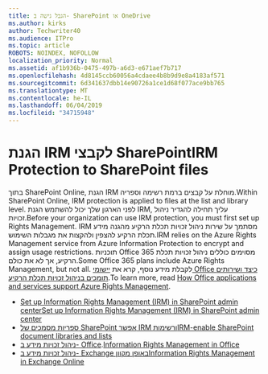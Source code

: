 ```yaml
---
title: הגבל גישה ב- SharePoint או OneDrive
ms.author: kirks
author: Techwriter40
ms.audience: ITPro
ms.topic: article
ROBOTS: NOINDEX, NOFOLLOW
localization_priority: Normal
ms.assetid: af1b936b-0475-497b-a6d3-e671aef7b717
ms.openlocfilehash: 4d8145ccb60056a4cdaee4b8b9d9e8a4183af571
ms.sourcegitcommit: 6d341637dbb14e90726a1ce1d68f077ace9bb765
ms.translationtype: MT
ms.contentlocale: he-IL
ms.lasthandoff: 06/04/2019
ms.locfileid: "34715948"
---
```

# <a name="irm-protection-to-sharepoint-files"></a><span data-ttu-id="8b25e-102">הגנת IRM לקבצי SharePoint</span><span class="sxs-lookup"><span data-stu-id="8b25e-102">IRM Protection to SharePoint files</span></span>


<p><span data-ttu-id="8b25e-103">בתוך SharePoint Online, הגנת IRM מוחלת על קבצים ברמת רשימה וספריה.</span><span class="sxs-lookup"><span data-stu-id="8b25e-103">Within SharePoint Online, IRM protection is applied to files at the list and library level.</span></span> <span data-ttu-id="8b25e-104">לפני הארגון שלך יכול להשתמש הגנת IRM, עליך תחילה להגדיר ניהול זכויות.</span><span class="sxs-lookup"><span data-stu-id="8b25e-104">Before your organization can use IRM protection, you must first set up Rights Management.</span></span> <span data-ttu-id="8b25e-105">IRM מסתמך על שירות ניהול זכויות תכלת הרקיע מהגנה מידע תכלת הרקיע להצפין ולהקצות את מגבלות השימוש.</span><span class="sxs-lookup"><span data-stu-id="8b25e-105">IRM relies on the Azure Rights Management service from Azure Information Protection to encrypt and assign usage restrictions.</span></span> <span data-ttu-id="8b25e-106">תוכניות Office 365 מסוימים כוללים ניהול זכויות תכלת הרקיע, אך לא את כולם.</span><span class="sxs-lookup"><span data-stu-id="8b25e-106">Some Office 365 plans include Azure Rights Management, but not all.</span></span> <span data-ttu-id="8b25e-107">לקבלת מידע נוסף, קרא את <a href="https://docs.microsoft.com/azure/information-protection/understand-explore/office-apps-services-support" data-linktype="external">יישומי Office כיצד ושירותים תומכים בניהול זכויות תכלת הרקיע</a>.</span><span class="sxs-lookup"><span data-stu-id="8b25e-107">To learn more, read <a href="https://docs.microsoft.com/azure/information-protection/understand-explore/office-apps-services-support" data-linktype="external">How Office applications and services support Azure Rights Management</a>.</span></span></p> <ul> <li><span data-ttu-id="8b25e-108"><a href="https://docs.microsoft.com/en-us/office365/securitycompliance/set-up-irm-in-sp-admin-center">Set up Information Rights Management (IRM) in SharePoint admin center</a></span><span class="sxs-lookup"><span data-stu-id="8b25e-108"><a href="https://docs.microsoft.com/en-us/office365/securitycompliance/set-up-irm-in-sp-admin-center">Set up Information Rights Management (IRM) in SharePoint admin center</a></span></span></li> <li><span data-ttu-id="8b25e-109"><a href="https://docs.microsoft.com/en-us/office365/securitycompliance/set-up-irm-in-sp-admin-center#irm-enable-sharepoint-document-libraries-and-lists">ספריות מסמכים של SharePoint אפשר IRM ורשימות</a></span><span class="sxs-lookup"><span data-stu-id="8b25e-109"><a href="https://docs.microsoft.com/en-us/office365/securitycompliance/set-up-irm-in-sp-admin-center#irm-enable-sharepoint-document-libraries-and-lists">IRM-enable SharePoint document libraries and lists</a></span></span></li> <li><span data-ttu-id="8b25e-110"><a href="https://support.office.com/en-US/Article/Information-Rights-Management-in-Office-c7a70797-6b1e-493f-acf7-92a39b85e30c">ניהול זכויות מידע ב- Office</a>.</span><span class="sxs-lookup"><span data-stu-id="8b25e-110"><a href="https://support.office.com/en-US/Article/Information-Rights-Management-in-Office-c7a70797-6b1e-493f-acf7-92a39b85e30c">Information Rights Management in Office</a></span></span></li> <li><span data-ttu-id="8b25e-111"><a href="https://docs.microsoft.com/en-us/office365/SecurityCompliance/information-rights-management-in-exchange-online">ניהול זכויות מידע ב- Exchange באופן מקוון</a></span><span class="sxs-lookup"><span data-stu-id="8b25e-111"><a href="https://docs.microsoft.com/en-us/office365/SecurityCompliance/information-rights-management-in-exchange-online">Information Rights Management in Exchange Online</a></span></span></li> </ul>


